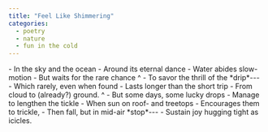 ```yaml
---
title: "Feel Like Shimmering"
categories:
  - poetry
  - nature
  - fun in the cold
---
```


<section class="poetry" markdown="1">
- In the sky and the ocean
- Around its eternal dance
- Water abides slow-motion
- But waits for the rare chance
^
- To savor the thrill of the *drip*---
- Which rarely, even when found
- Lasts longer than the short trip
- From cloud to (already?) ground.
^
- But some days, some lucky drops
- Manage to lengthen the tickle
- When sun on roof- and treetops
- Encourages them to trickle,
- Then fall, but in mid-air *stop*---
- Sustain joy hugging tight as icicles.
</section>
